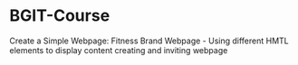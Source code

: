 # BGIT-Course
Create a Simple Webpage: Fitness Brand Webpage - Using different HMTL elements to display content creating and inviting webpage
